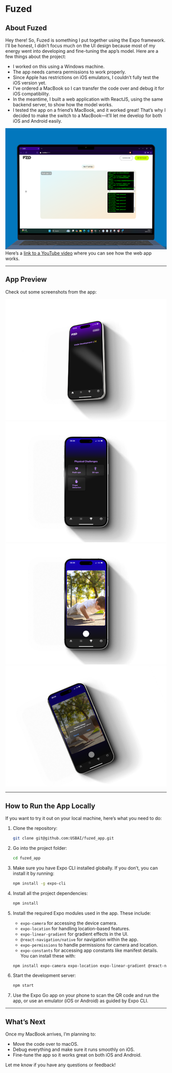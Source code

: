 # Fuzed

## About Fuzed
Hey there! So, Fuzed is something I put together using the Expo framework. I’ll be honest, I didn’t focus much on the UI design because most of my energy went into developing and fine-tuning the app’s model. Here are a few things about the project:

- I worked on this using a Windows machine.
- The app needs camera permissions to work properly.
- Since Apple has restrictions on iOS emulators, I couldn’t fully test the iOS version yet.
- I’ve ordered a MacBook so I can transfer the code over and debug it for iOS compatibility.
- In the meantime, I built a web application with ReactJS, using the same backend server, to show how the model works.
- I tested the app on a friend’s MacBook, and it worked great! That’s why I decided to make the switch to a MacBook—it’ll let me develop for both iOS and Android easily.

![Web Application](./assets/macbook-smooth-lid-drop.png)
Here’s a [link to a YouTube video](https://youtu.be/YobP0VaoBE0?si=mjDVPXSZxf_thlnL) where you can see how the web app works.

---

## App Preview
Check out some screenshots from the app:

![Home page](./assets/iphone-spin-freeze-tme.png)
![Challange Select](./assets/iphone-15-still%20(1).png)
![Camera Show Up](./assets/iphone-15-still.png)
![Allow Cammera Access](./assets/iphone-coin-spin.png)

---

## How to Run the App Locally
If you want to try it out on your local machine, here’s what you need to do:

1. Clone the repository:
   ```bash
   git clone git@github.com:USBAI/fuzed_app.git
   ```

2. Go into the project folder:
   ```bash
   cd fuzed_app
   ```

3. Make sure you have Expo CLI installed globally. If you don’t, you can install it by running:
   ```bash
   npm install -g expo-cli
   ```

4. Install all the project dependencies:
   ```bash
   npm install
   ```

5. Install the required Expo modules used in the app. These include:
   - `expo-camera` for accessing the device camera.
   - `expo-location` for handling location-based features.
   - `expo-linear-gradient` for gradient effects in the UI.
   - `@react-navigation/native` for navigation within the app.
   - `expo-permissions` to handle permissions for camera and location.
   - `expo-constants` for accessing app constants like manifest details.
   You can install these with:
   ```bash
   npm install expo-camera expo-location expo-linear-gradient @react-navigation/native expo-permissions expo-constants
   ```

6. Start the development server:
   ```bash
   npm start
   ```

7. Use the Expo Go app on your phone to scan the QR code and run the app, or use an emulator (iOS or Android) as guided by Expo CLI.

---

## What’s Next
Once my MacBook arrives, I’m planning to:
- Move the code over to macOS.
- Debug everything and make sure it runs smoothly on iOS.
- Fine-tune the app so it works great on both iOS and Android.

Let me know if you have any questions or feedback!
